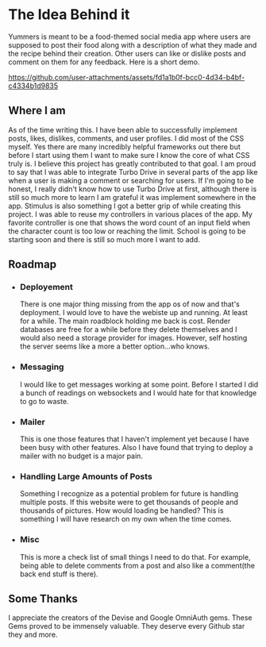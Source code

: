 # The Idea Behind it

Yummers is meant to be a food-themed social media app where users are supposed
to post their food along with a description of what they made and the recipe behind
their creation. Other users can like or dislike posts and comment on them for any feedback. Here is a short demo.



https://github.com/user-attachments/assets/fd1a1b0f-bcc0-4d34-b4bf-c4334b1d9835



## Where I am

As of the time writing this. I have been able to successfully implement posts, likes, dislikes, comments, and user profiles.
I did most of the CSS myself. Yes there are many incredibly helpful frameworks out there but before I start using them
I want to make sure I know the core of what CSS truly is. I believe this project has greatly contributed to that goal.
I am proud to say that I was able to integrate Turbo Drive in several parts of the app like when a user is making a comment
or searching for users. If I'm going to be honest, I really didn't know how to use Turbo Drive at first, although
there is still so much more to learn I am grateful it was implement somewhere in the app. Stimulus is also something I
got a better grip of while creating this project. I was able to reuse my controllers in various places of the app. My
favorite controller is one that shows the word count of an input field when the character count is too low or
reaching the limit. School is going to be starting soon and there is still so much more I want to add.

## Roadmap

+ ### Deployement
  There is one major thing missing from the app os of now and that's deployment. I would
  love to have the webiste up and running. At least for a while. The main roadblock holding me
  back is cost. Render databases are free for a while before they delete themselves and I would also need
  a storage provider for images. However, self hosting the server seems like a more a better option...who knows.
+ ### Messaging
  I would like to get messages working at some point. Before I started I did a bunch of readings on websockets
  and I would hate for that knowledge to go to waste.
+ ### Mailer
  This is one those features that I haven't implement yet because I have been busy with other features. Also I have
  found that trying to deploy a mailer with no budget is a major pain.
+ ### Handling Large Amounts of Posts
  Something I recognize as a potential problem for future is handling multiple posts. If this website were to get
  thousands of people and thousands of pictures. How would loading be handled? This is something I will have research on
  my own when the time comes.
+ ### Misc
  This is more a check list of small things I need to do that. For example, being able to delete comments from a post
  and also like a comment(the back end stuff is there).


## Some Thanks

I appreciate the creators of the Devise and Google OmniAuth gems. These Gems proved to be immensely valuable. They deserve
every Github star they and more.
